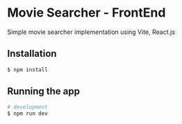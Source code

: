 # Movie Searcher - FrontEnd

Simple movie searcher implementation using Vite, React.js 

## Installation

```bash
$ npm install
```

## Running the app

```bash
# development
$ npm run dev
